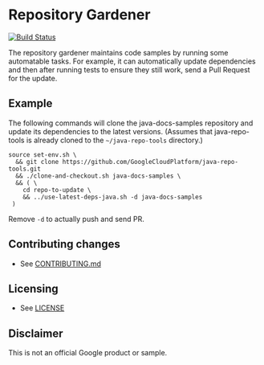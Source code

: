 # Repository Gardener

[![Build Status](https://travis-ci.org/GoogleCloudPlatform/repo-gardener.svg)](https://travis-ci.org/GoogleCloudPlatform/repo-gardener)

The repository gardener maintains code samples by running some automatable
tasks. For example, it can automatically update dependencies and then after
running tests to ensure they still work, send a Pull Request for the update.

## Example

The following commands will clone the java-docs-samples repository and update
its dependencies to the latest versions. (Assumes that java-repo-tools is
already cloned to the `~/java-repo-tools` directory.)

```shell
source set-env.sh \
  && git clone https://github.com/GoogleCloudPlatform/java-repo-tools.git
  && ./clone-and-checkout.sh java-docs-samples \
  && ( \
    cd repo-to-update \
    && ../use-latest-deps-java.sh -d java-docs-samples
 )
```

Remove `-d` to actually push and send PR.

## Contributing changes

* See [CONTRIBUTING.md](CONTRIBUTING.md)

## Licensing

* See [LICENSE](LICENSE)

## Disclaimer

This is not an official Google product or sample.
